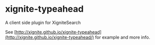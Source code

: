 xignite-typeahead
=================

A client side plugin for XigniteSearch

See [http://xignite.github.io/xignite-typeahead](http://xignite.github.io/xignite-typeahead/) for example and more info.
